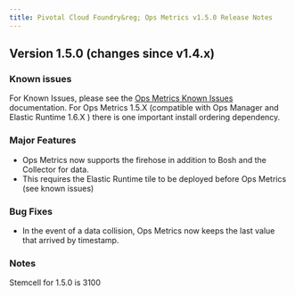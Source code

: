 ```yaml
---
title: Pivotal Cloud Foundry&reg; Ops Metrics v1.5.0 Release Notes
---
```


## Version 1.5.0 (changes since v1.4.x)

### Known issues
For Known Issues, please see the [Ops Metrics Known Issues](opsmetrics_ki_1_5.html) documentation.  For Ops Metrics 1.5.X (compatible with Ops Manager and Elastic Runtime 1.6.X ) there is one important install ordering dependency.

### Major Features
* Ops Metrics now supports the firehose in addition to Bosh and the Collector for data.
* This requires the Elastic Runtime tile to be deployed before Ops Metrics (see known issues)

### Bug Fixes
* In the event of a data collision, Ops Metrics now keeps the last value that arrived by timestamp.

### Notes
Stemcell for 1.5.0 is 3100
